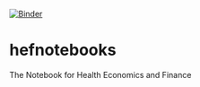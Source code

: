 [![Binder](https://mybinder.org/badge_logo.svg)](https://mybinder.org/v2/gh/ndrmahmoudi/hefnotebooks/main)
# hefnotebooks
The Notebook for Health Economics and Finance

